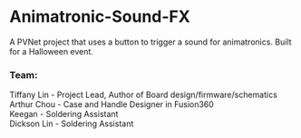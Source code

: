 # Animatronic-Sound-FX
A PVNet project that uses a button to trigger a sound for animatronics. Built for a Halloween event.




### Team:
Tiffany Lin - Project Lead, Author of Board design/firmware/schematics  
Arthur Chou - Case and Handle Designer in Fusion360  
Keegan - Soldering Assistant  
Dickson Lin - Soldering Assistant  
